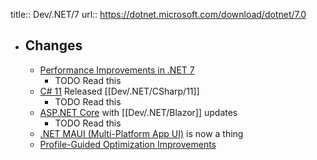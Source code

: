 title:: Dev/.NET/7
url:: https://dotnet.microsoft.com/download/dotnet/7.0

- ## Changes
	- [Performance Improvements in .NET 7](https://devblogs.microsoft.com/dotnet/performance_improvements_in_net_7/)
		- TODO Read this
	- [C# 11](https://devblogs.microsoft.com/dotnet/welcome-to-csharp-11/) Released [[Dev/.NET/CSharp/11]]
		- TODO Read this
	- [ASP.NET Core](https://devblogs.microsoft.com/dotnet/announcing-asp-net-core-in-dotnet-7/) with [[Dev/.NET/Blazor]] updates
		- TODO Read this
	- [.NET MAUI (Multi-Platform App UI)](https://devblogs.microsoft.com/dotnet/dotnet-maui-dotnet-7/) is now a thing
	- [Profile-Guided Optimization Improvements](https://devblogs.microsoft.com/dotnet/announcing-dotnet-7/#profile-guided-optimization-pgo)